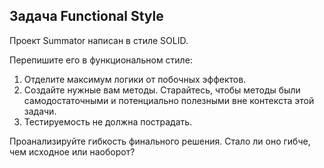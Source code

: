 ## Задача Functional Style

Проект Summator написан в стиле SOLID.

Перепишите его в функциональном стиле:

1. Отделите максимум логики от побочных эффектов.
2. Создайте нужные вам методы. Старайтесь, чтобы методы были самодостаточными и потенциально полезными вне контекста этой задачи.
3. Тестируемость не должна пострадать.


Проанализируйте гибкость финального решения. Стало ли оно гибче, чем исходное или наоборот? 